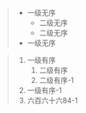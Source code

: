 > - 一级无序
>   - 二级无序
>   - 二级无序
> - 一级无序

> 1. 一级有序
>    1. 二级有序
>    2. 二级有序-1
> 2. 一级有序-1
> 3. 六百六十六84-1
